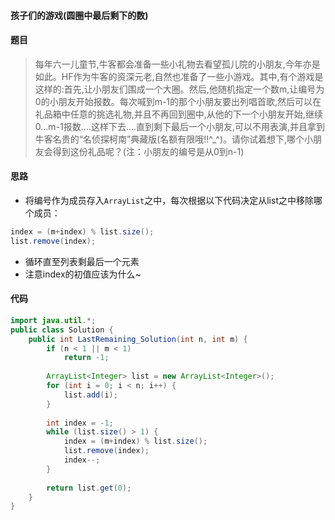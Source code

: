 #### 孩子们的游戏(圆圈中最后剩下的数)

#### 题目
>  每年六一儿童节,牛客都会准备一些小礼物去看望孤儿院的小朋友,今年亦是如此。HF作为牛客的资深元老,自然也准备了一些小游戏。其中,有个游戏是这样的:首先,让小朋友们围成一个大圈。然后,他随机指定一个数m,让编号为0的小朋友开始报数。每次喊到m-1的那个小朋友要出列唱首歌,然后可以在礼品箱中任意的挑选礼物,并且不再回到圈中,从他的下一个小朋友开始,继续0...m-1报数....这样下去....直到剩下最后一个小朋友,可以不用表演,并且拿到牛客名贵的“名侦探柯南”典藏版(名额有限哦!!^_^)。请你试着想下,哪个小朋友会得到这份礼品呢？(注：小朋友的编号是从0到n-1)

#### 思路 
-  将编号作为成员存入`ArrayList`之中，每次根据以下代码决定从list之中移除哪个成员：

```java
index = (m+index) % list.size();
list.remove(index);
```

-  循环直至列表剩最后一个元素
-  注意index的初值应该为什么~

#### 代码

```java
import java.util.*;
public class Solution {
    public int LastRemaining_Solution(int n, int m) {
        if (n < 1 || m < 1)
            return -1;
        
        ArrayList<Integer> list = new ArrayList<Integer>();
        for (int i = 0; i < n; i++) {
            list.add(i);
        }
        
        int index = -1;
        while (list.size() > 1) {
            index = (m+index) % list.size();
            list.remove(index);
            index--;
        }
        
        return list.get(0);
    }
}
```
